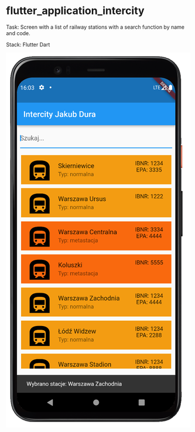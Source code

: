 # flutter_application_intercity


Task: Screen with a list of railway stations with a search function by name and code.

Stack: Flutter Dart

![This is an image](https://github.com/jakubdura/flutter_application_intercity/blob/main/intercityPNG.png)
